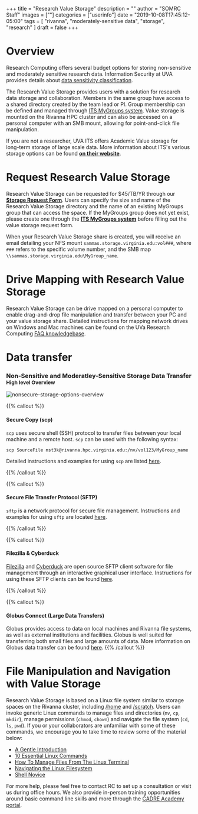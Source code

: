 +++
title = "Research Value Storage"
description = ""
author = "SOMRC Staff"
images = [""]
categories = ["userinfo"]
date = "2019-10-08T17:45:12-05:00"
tags = [
    "rivanna", 
    "moderately-sensitive data",
    "storage",
    "research"
]
draft = false
+++

# Overview

Research Computing offers several budget options for storing non-sensitive and moderately sensitive research data. Information Security at UVA provides details about [data sensitivity classification](https://security.virginia.edu/university-data-protection-standards).

The Research Value Storage provides users 
with a solution for research data storage and collaboration. Members in the same group have access to a shared directory created by 
the team lead or PI. Group membership can be defined and managed through <a href="http://its.virginia.edu/mygroups/" target="_blank">ITS 
MyGroups system</a>. Value storage is mounted on the Rivanna HPC cluster and can also be accessed on a personal computer with an SMB 
mount, allowing for point-and-click file manipulation.

If you are not a researcher, UVA ITS offers Academic Value storage for long-term storage of large scale data. More information about ITS's 
various storage options can be found <a href="https://virginia.service-now.com/its?id=itsweb_kb_article&sys_id=2ca18093db7ac744f032f1f51d9619eb" style="font-weight:bold;" target="_blank">on their website</a>.

# Request Research Value Storage

Research Value Storage can be requested for $45/TB/YR through our [**Storage Request Form**](https://auth.uvasomrc.io/site/storage.php).
Users can specify the size and name of the Research Value Storage directory and the name of an existing MyGroups group that can access the space. If the MyGroups group does not yet exist, please create one through the <a href="https://mygroups.virginia.edu/" style="font-weight:bold;" target="_blank">ITS MyGroups system</a> before filling out the value storage request form.

When your Research Value Storage share is created, you will receive an email detailing your NFS mount `sammas.storage.virginia.edu:vol###`, where `###` refers to the specific volume number, and the SMB map `\\sammas.storage.virginia.edu\MyGroup_name`.

# Drive Mapping with Research Value Storage

Research Value Storage can be drive mapped on a personal computer to enable drag-and-drop file manipulation and transfer between your PC and your value storage share. Detailed instructions for mapping network drives on Windows and Mac machines can be found on the UVa Research Computing <a href="https://discuss.rc.virginia.edu/t/research-value-storage-drive-mapping/838" target="_blank">FAQ knowledgebase</a>.

# Data transfer


<h3>
  Non-Sensitive and Moderatley-Sensitive Storage Data Transfer
  <small class="text-muted">High level Overview</small>
</h3>
<img src="https://s3.amazonaws.com/uvasom-assets/imgs/somrc-storage-nonsecure-apr2018.png" alt="nonsecure-storage-options-overview">

{{% callout %}}
#### Secure Copy (scp)
<p><code>scp</code> uses secure shell (SSH) protocol to transfer files between your local machine and a remote host. <code>scp</code> can be used with the following syntax:</p>
<p><code>scp SourceFile mst3k@rivanna.hpc.virginia.edu:/nv/vol123/MyGroup_name</code></p>
<p>Detailed instructions and examples for using <code>scp</code> are listed <a href ="https://discuss.rc.virginia.edu/t/secure-copy-scp/740" target="_blank">here</a>.</p>
{{% /callout %}}

{{% callout %}}
#### Secure File Transfer Protocol (SFTP)
<p><code>sftp</code> is a network protocol for secure file management. Instructions and examples for using <code>sftp</code> are located <a href = "https://discuss.rc.virginia.edu/t/secure-file-transfer-protocol-sftp/741" target="_blank">here</a>.</p>
{{% /callout %}}

{{% callout %}}
#### Filezilla & Cyberduck
<p><a href="https://filezilla-project.org/" target="_blank">Filezilla</a> and <a href="https://cyberduck.io/" target="_blank">Cyberduck</a> are open source SFTP client software for file management through an interactive graphical user interface. Instructions for using these SFTP clients can be found <a href ="https://discuss.rc.virginia.edu/t/file-management-with-an-ftp-client/742" target="_blank">here</a>.</p>
{{% /callout %}}

{{% callout %}}
#### Globus Connect (Large Data Transfers)
Globus provides access to data on local machines and Rivanna file systems, as well as external institutions and facilities. Globus is well suited for transferring both small files and large amounts of data. More information on Globus data transfer can be found [here](/userinfo/globus/).
{{% /callout %}}

# File Manipulation and Navigation with Value Storage
 
Research Value Storage is based on a Linux file system similar to storage spaces on the Rivanna cluster, including [/home](/userinfo/storage/non-sensitive-data/#home) and [/scratch](/userinfo/storage/non-sensitive-data/#scratch). Users can invoke generic Linux commands to manage files and directories (`mv`, `cp`, `mkdir`), manage permissions (`chmod`, `chown`) and navigate the file system (`cd`, `ls`, `pwd`).  If you or your collaborators are unfamiliar with some of these commands, we encourage you to take time to review some of the material below:

- <a href="https://computers.tutsplus.com/tutorials/navigating-the-terminal-a-gentle-introduction--mac-3855" target="_blank">A Gentle Introduction</a>
- <a href="https://www.lifewire.com/linux-commands-for-navigating-file-system-4027320" target="_blank">10 Essential Linux Commands</a>
- <a href="https://www.howtogeek.com/107808/how-to-manage-files-from-the-linux-terminal-11-commands-you-need-to-know/" target="_blank">How To Manage Files From The Linux Terminal</a>
- <a href="http://www.linuxplanet.com/linuxplanet/tutorials/6666/1" target="_blank">Navigating the Linux Filesystem</a>
- <a href="https://swcarpentry.github.io/shell-novice/" target="_blank">Shell Novice</a>

For more help, please feel free to contact RC to set up a consultation or visit us during office hours. We also provide in-person training opportunities around basic command line skills and more through the <a href="https://education.cadre.virginia.edu/#/home" target="_blank">CADRE Academy portal</a>.
